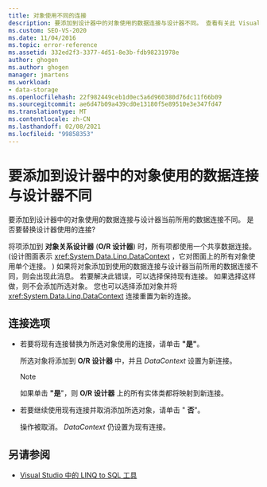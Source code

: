 ```yaml
---
title: 对象使用不同的连接
description: 要添加到设计器中的对象使用的数据连接与设计器不同。 查看有关此 Visual Studio O/R 设计器消息的信息。
ms.custom: SEO-VS-2020
ms.date: 11/04/2016
ms.topic: error-reference
ms.assetid: 332ed2f3-3377-4d51-8e3b-fdb98231978e
author: ghogen
ms.author: ghogen
manager: jmartens
ms.workload:
- data-storage
ms.openlocfilehash: 22f982449ceb1d0ec5a6d960380d76dc11f66b09
ms.sourcegitcommit: ae6d47b09a439cd0e13180f5e89510e3e347fd47
ms.translationtype: MT
ms.contentlocale: zh-CN
ms.lasthandoff: 02/08/2021
ms.locfileid: "99858353"
---
```

# <a name="the-objects-you-are-adding-to-the-designer-use-a-different-data-connection-than-the-designer"></a>要添加到设计器中的对象使用的数据连接与设计器不同

要添加到设计器中的对象使用的数据连接与设计器当前所用的数据连接不同。 是否要替换设计器使用的连接?

将项添加到 **对象关系设计器** (**O/R 设计器**) 时，所有项都使用一个共享数据连接。  (设计图面表示 <xref:System.Data.Linq.DataContext> ，它对图面上的所有对象使用单个连接。 ) 如果将对象添加到使用的数据连接与设计器当前所用的数据连接不同，则会出现此消息。 若要解决此错误，可以选择保持现有连接。 如果选择这样做，则不会添加所选对象。 您也可以选择添加对象并将 <xref:System.Data.Linq.DataContext> 连接重置为新的连接。

## <a name="connection-options"></a>连接选项

- 若要将现有连接替换为所选对象使用的连接，请单击 **"是"**。

   所选对象将添加到 **O/R 设计器** 中，并且 *DataContext* 设置为新连接。

   > [!NOTE]
   > 如果单击 **"是**"，则 **O/R 设计器** 上的所有实体类都将映射到新连接。

- 若要继续使用现有连接并取消添加所选对象，请单击 " **否**"。

   操作被取消。 *DataContext* 仍设置为现有连接。

## <a name="see-also"></a>另请参阅

- [Visual Studio 中的 LINQ to SQL 工具](../data-tools/linq-to-sql-tools-in-visual-studio2.md)

